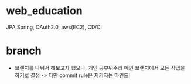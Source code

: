 # web_education
JPA,Spring, OAuth2.0, aws(EC2), CD/CI


# branch
- 브랜치를 나눠서 해보고자 했으나, 개인 공부위주라 메인 브랜치에서 모든 작업을 하기로 결정 -> 다만 commit rule은 지키자는 마인드!
